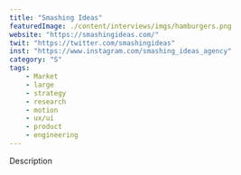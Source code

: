 ```yaml
---
title: "Smashing Ideas"
featuredImage: ./content/interviews/imgs/hamburgers.png
website: "https://smashingideas.com/"
twit: "https://twitter.com/smashingideas"
inst: "https://www.instagram.com/smashing_ideas_agency"
category: "S"
tags:
    - Market
    - large
    - strategy
    - research
    - motion
    - ux/ui
    - product
    - engineering
---
```


Description
